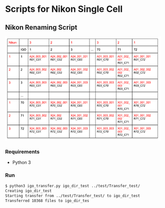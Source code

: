 # Scripts for Nikon Single Cell 

## Nikon Renaming Script
![Screenshot](../assets/renaming_grid.png)
### Requirements
- Python 3
### Run
```
$ python3 igo_transfer.py igo_dir_test ../test/Transfer_test/
Creating igo_dir_test
Starting transfer from ../test/Transfer_test/ to igo_dir_test
Transferred 10368 files to igo_dir_tes
```